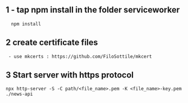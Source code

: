 ## 1 - tap npm install in the folder serviceworker
`````
  npm install

`````
## 2 create certificate files
```
 - use mkcerts : https://github.com/FiloSottile/mkcert

```

## 3 Start server with https protocol

`````
npx http-server -S -C path/<file_name>.pem -K <file_name>-key.pem ./news-api

``````